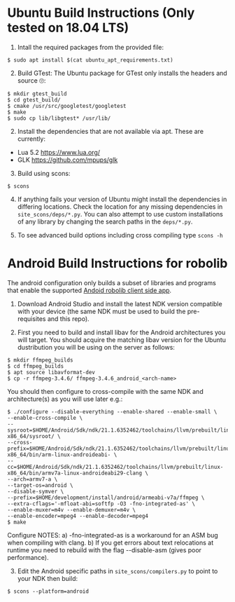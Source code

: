 # Ubuntu Build Instructions (Only tested on 18.04 LTS)

1. Intall the required packages from the provided file:
```
$ sudo apt install $(cat ubuntu_apt_requirements.txt)
```

2. Build GTest:
The Ubuntu package for GTest only installs the headers and source &#x1F644;:
```
$ mkdir gtest_build
$ cd gtest_build/
$ cmake /usr/src/googletest/googletest
$ make
$ sudo cp lib/libgtest* /usr/lib/
```

2. Install the dependencies that are not available via apt. These are currently:
- Lua 5.2 https://www.lua.org/
- GLK https://github.com/mpups/glk

3. Build using scons:
```
$ scons
```

4. If anything fails your version of Ubuntu might install the dependencies
in differing locations. Check the location for any missing dependencies in
`site_scons/deps/*.py`. You can also attempt to use custom installations of
any library by changing the search paths in the `deps/*.py`.

5. To see advanced build options including cross compiling type `scons -h`

# Android Build Instructions for robolib

The android configuration only builds a subset of libraries and programs
that enable the supported [Andoid robolib client side app](./puppybot_control_app/).

1. Download Android Studio and install the latest NDK version compatible with your device
(the same NDK must be used to build the pre-requisites and this repo).

2. First you need to build and install libav for the Android architectures you will target.
You should acquire the matching libav version for the Ubuntu dustribution you will be using on
the server as follows:
```
$ mkdir ffmpeg_builds
$ cd ffmpeg_builds
$ apt source libavformat-dev
$ cp -r ffmpeg-3.4.6/ ffmpeg-3.4.6_android_<arch-name>
```

You should then configure to cross-compile with the same NDK and architecture(s) as you will use later e.g.:

```
$ ./configure --disable-everything --enable-shared --enable-small \
--enable-cross-compile \
--sysroot=$HOME/Android/Sdk/ndk/21.1.6352462/toolchains/llvm/prebuilt/linux-x86_64/sysroot/ \
--cross-prefix=$HOME/Android/Sdk/ndk/21.1.6352462/toolchains/llvm/prebuilt/linux-x86_64/bin/arm-linux-androideabi- \
--cc=$HOME/Android/Sdk/ndk/21.1.6352462/toolchains/llvm/prebuilt/linux-x86_64/bin/armv7a-linux-androideabi29-clang \
--arch=armv7-a \
--target-os=android \
--disable-symver \
--prefix=$HOME/development/install/android/armeabi-v7a/ffmpeg \
--extra-cflags='-mfloat-abi=softfp -O3 -fno-integrated-as' \
--enable-muxer=m4v --enable-demuxer=m4v \
--enable-encoder=mpeg4 --enable-decoder=mpeg4
$ make
```

Configure NOTES:
a) -fno-integrated-as is a workaround for an ASM bug when compiling with clang.
b) If you get errors about text relocations at runtime you need to rebuild with the flag --disable-asm (gives poor performance).

3. Edit the Android specific paths in `site_scons/compilers.py` to point to your NDK then build:

```
$ scons --platform=android
```
